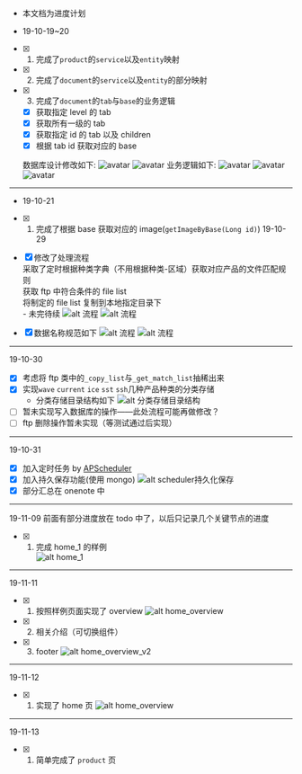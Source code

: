- 本文档为进度计划

- 19-10-19~20

- [x] 1. 完成了`product`的`service`以及`entity`映射
- [x] 2. 完成了`document`的`service`以及`entity`的部分映射
- [x] 3. 完成了`document`的`tab`与`base`的业务逻辑

  - [x] 获取指定 level 的 tab
  - [x] 获取所有一级的 tab
  - [x] 获取指定 id 的 tab 以及 children
  - [x] 根据 tab id 获取对应的 base

  数据库设计修改如下:
  ![avatar](./img/readme/TIM20191020210124.png)
  ![avatar](./img/readme/TIM20191020210205.png)
  业务逻辑如下:
  ![avatar](./img/readme/TIM20191020210232.png)
  ![avatar](./img/readme/TIM20191020210246.png)
  ![avatar](./img/readme/TIM20191020210253.png)

---

- 19-10-21
- [x] 1. 完成了根据 base 获取对应的 image(`getImageByBase(Long id)`)
     19-10-29

- [x] 修改了处理流程  
       采取了定时根据种类字典（不用根据种类-区域）获取对应产品的文件匹配规则  
       获取 ftp 中符合条件的 file list  
       将制定的 file list 复制到本地指定目录下  
       - 未完待续
      ![alt 流程](./img/readme/TIM20191029222802.png)
      ![alt 流程](./img/readme/TIM20191029222815.png)
- [x] 数据名称规范如下
      ![alt 流程](./img/readme/TIM20191029222836.png)
      ![alt 流程](./img/readme/TIM20191029222845.png)

---

19-10-30

- [x] 考虑将 ftp 类中的`_copy_list`与`_get_match_list`抽稀出来
- [x] 实现`wave` `current` `ice` `sst` `ssh`几种产品种类的分类存储
  - 分类存储目录结构如下
    ![alt 分类存储目录结构](./img/readme/TIM20191030105035.png)
- [ ] 暂未实现写入数据库的操作——此处流程可能再做修改？
- [ ] ftp 删除操作暂未实现（等测试通过后实现）

---

19-10-31

- [x] 加入定时任务 by [APScheduler](https://apscheduler.readthedocs.io/en/latest/userguide.html#)
- [x] 加入持久保存功能(使用 mongo)
      ![alt scheduler持久化保存](./img/readme/TIM20191031163308.png)
- [x] 部分汇总在 onenote 中

---

19-11-09
前面有部分进度放在 todo 中了，以后只记录几个关键节点的进度

- [x] 1. 完成 home_1 的样例  
     ![alt home_1](./img/readme/20191109165552.png)

---

19-11-11

- [x] 1. 按照样例页面实现了 overview
     ![alt home_overview](./img/readme/20191111104259.png)
- [x] 2. 相关介绍（可切换组件）
- [x] 3. footer
     ![alt home_overview_v2](./img/readme/20191111155617.png)

---

19-11-12

- [x] 1. 实现了 home 页
     ![alt home_overview](./img/readme/20191112104048.png)

---

19-11-13

- [x] 1. 简单完成了 `product` 页

